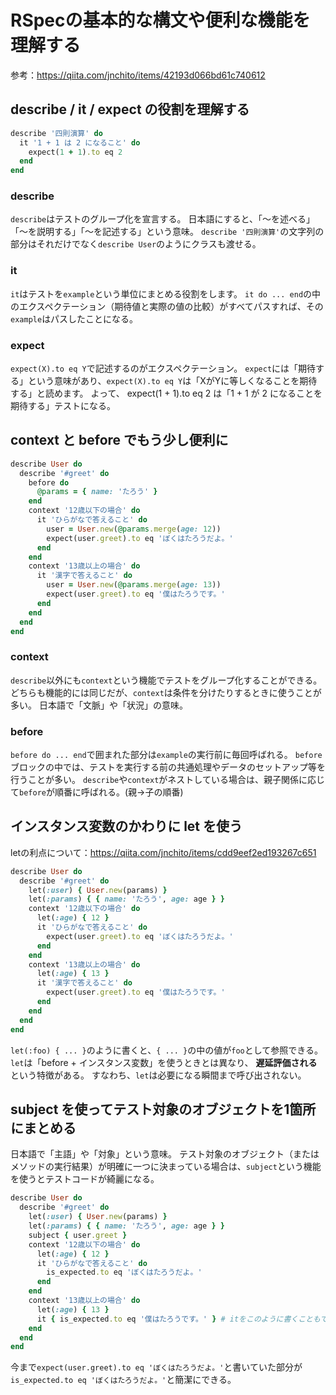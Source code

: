 # RSpecの基本的な構文や便利な機能を理解する

参考：https://qiita.com/jnchito/items/42193d066bd61c740612

## describe / it / expect の役割を理解する

```ruby
describe '四則演算' do
  it '1 + 1 は 2 になること' do
    expect(1 + 1).to eq 2
  end
end
```

### describe

`describe`はテストのグループ化を宣言する。
日本語にすると、「～を述べる」「～を説明する」「～を記述する」という意味。
`describe '四則演算'`の文字列の部分はそれだけでなく`describe User`のようにクラスも渡せる。

### it

`it`はテストを`example`という単位にまとめる役割をします。
`it do ... end`の中のエクスペクテーション（期待値と実際の値の比較）がすべてパスすれば、その`example`はパスしたことになる。

### expect

`expect(X).to eq Y`で記述するのがエクスペクテーション。
`expect`には「期待する」という意味があり、`expect(X).to eq Y`は「XがYに等しくなることを期待する」と読めます。
よって、 expect(1 + 1).to eq 2 は「1 + 1 が 2 になることを期待する」テストになる。

## context と before でもう少し便利に

```ruby
describe User do
  describe '#greet' do
    before do
      @params = { name: 'たろう' }
    end
    context '12歳以下の場合' do
      it 'ひらがなで答えること' do
        user = User.new(@params.merge(age: 12))
        expect(user.greet).to eq 'ぼくはたろうだよ。'
      end
    end
    context '13歳以上の場合' do
      it '漢字で答えること' do
        user = User.new(@params.merge(age: 13))
        expect(user.greet).to eq '僕はたろうです。'
      end
    end
  end
end
```

### context

`describe`以外にも`context`という機能でテストをグループ化することができる。
どちらも機能的には同じだが、`context`は条件を分けたりするときに使うことが多い。
日本語で「文脈」や「状況」の意味。

### before

`before do ... end`で囲まれた部分は`example`の実行前に毎回呼ばれる。
`before`ブロックの中では、テストを実行する前の共通処理やデータのセットアップ等を行うことが多い。
`describe`や`context`がネストしている場合は、親子関係に応じて`before`が順番に呼ばれる。(親→子の順番)

## インスタンス変数のかわりに let を使う

letの利点について：https://qiita.com/jnchito/items/cdd9eef2ed193267c651

```ruby
describe User do
  describe '#greet' do
    let(:user) { User.new(params) }
    let(:params) { { name: 'たろう', age: age } }
    context '12歳以下の場合' do
      let(:age) { 12 }
      it 'ひらがなで答えること' do
        expect(user.greet).to eq 'ぼくはたろうだよ。'
      end
    end
    context '13歳以上の場合' do
      let(:age) { 13 }
      it '漢字で答えること' do
        expect(user.greet).to eq '僕はたろうです。'
      end
    end
  end
end
```

`let(:foo) { ... }`のように書くと、`{ ... }`の中の値が`foo`として参照できる。
`let`は「before + インスタンス変数」を使うときとは異なり、 __遅延評価される__ という特徴がある。
すなわち、`let`は必要になる瞬間まで呼び出されない。

## subject を使ってテスト対象のオブジェクトを1箇所にまとめる

日本語で「主語」や「対象」という意味。
テスト対象のオブジェクト（またはメソッドの実行結果）が明確に一つに決まっている場合は、`subject`という機能を使うとテストコードが綺麗になる。

```ruby
describe User do
  describe '#greet' do
    let(:user) { User.new(params) }
    let(:params) { { name: 'たろう', age: age } }
    subject { user.greet }
    context '12歳以下の場合' do
      let(:age) { 12 }
      it 'ひらがなで答えること' do
        is_expected.to eq 'ぼくはたろうだよ。'
      end
    end
    context '13歳以上の場合' do
      let(:age) { 13 }
      it { is_expected.to eq '僕はたろうです。' } # itをこのように書くこともできる
    end
  end
end
```

今まで`expect(user.greet).to eq 'ぼくはたろうだよ。'`と書いていた部分が`is_expected.to eq 'ぼくはたろうだよ。'`と簡潔にできる。
